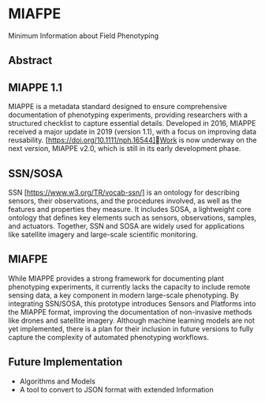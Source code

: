 # MIAFPE
Minimum Information about Field Phenotyping


## Abstract


## MIAPPE 1.1

MIAPPE is a metadata standard designed to ensure comprehensive documentation of phenotyping experiments, providing researchers with a structured checklist to capture essential details. Developed in 2016, MIAPPE received a major update in 2019 (version 1.1), with a focus on improving data reusability. [https://doi.org/10.1111/nph.16544]Work is now underway on the next version, MIAPPE v2.0, which is still in its early development phase.



## SSN/SOSA

SSN [https://www.w3.org/TR/vocab-ssn/] is an ontology for describing sensors, their observations, and the procedures involved, as well as the features and properties they measure. It includes SOSA, a lightweight core ontology that defines key elements such as sensors, observations, samples, and actuators. Together, SSN and SOSA are widely used for applications like satellite imagery and large-scale scientific monitoring.


## MIAFPE

While MIAPPE provides a strong framework for documenting plant phenotyping experiments, it currently lacks the capacity to include remote sensing data, a key component in modern large-scale phenotyping. By integrating SSN/SOSA, this prototype introduces Sensors and Platforms into the MIAPPE format, improving the documentation of non-invasive methods like drones and satellite imagery. Although machine learning models are not yet implemented, there is a plan for their inclusion in future versions to fully capture the complexity of automated phenotyping workflows.


## Future Implementation

- Algorithms and Models
- A tool to convert to JSON format with extended Information
